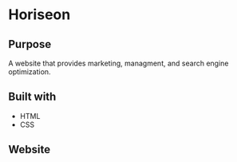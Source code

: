 # Horiseon

## Purpose
A website that provides marketing, managment, and search engine optimization.

## Built with
* HTML
* CSS

## Website
